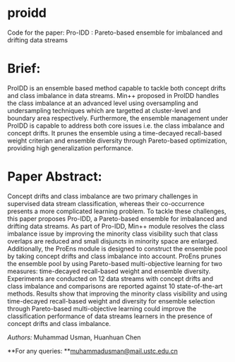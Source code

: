 # proidd
Code for the paper: Pro-IDD : Pareto-based ensemble for imbalanced and drifting data streams

# Brief:
ProIDD is an ensemble based method capable to tackle both concept drifts and class imbalance in data streams. Min++ proposed in ProIDD handles the class imbalance at an advanced level using oversampling and undersampling techniques which are targetted at cluster-level and boundary area respectively. Furthermore, the ensemble management under ProIDD is capable to address both core issues i.e. the class imbalance and concept drifts. It prunes the ensemble using a time-decayed recall-based weight criterian and ensemble diversity through Pareto-based optimization, providing high generalization performance. 

# Paper Abstract:
Concept drifts and class imbalance are two primary challenges in supervised data stream classification, whereas their  co-occurrence presents a more complicated learning problem. To tackle these challenges, this paper proposes Pro-IDD, a Pareto-based ensemble for imbalanced and drifting data streams. As part of Pro-IDD, Min++ module resolves the class imbalance issue by improving the minority class visibility such that class overlaps are reduced and small disjuncts in minority space are enlarged. Additionally, the ProEns module is designed to construct the ensemble pool by taking concept drifts and class imbalance into account. ProEns prunes the ensemble pool by using Pareto-based multi-objective learning for two measures: time-decayed recall-based weight and ensemble diversity. Experiments are conducted on 12 data streams with concept drifts and class imbalance and comparisons are reported against 10 state-of-the-art methods. Results show that improving the minority class visibility and using time-decayed recall-based weight and diversity for ensemble selection through Pareto-based multi-objective learning could improve the classification performance of data streams learners in the presence of concept drifts and class imbalance.

_Authors:_ Muhammad Usman, Huanhuan Chen

**For any queries: **muhammadusman@mail.ustc.edu.cn

